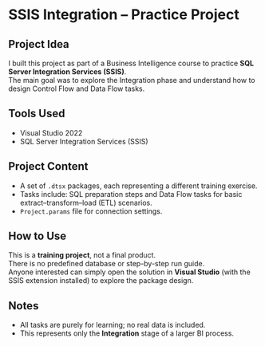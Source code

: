 # SSIS Integration – Practice Project

## Project Idea  
I built this project as part of a Business Intelligence course to practice **SQL Server Integration Services (SSIS)**.  
The main goal was to explore the Integration phase and understand how to design Control Flow and Data Flow tasks.

## Tools Used  
- Visual Studio 2022  
- SQL Server Integration Services (SSIS)

## Project Content  
- A set of `.dtsx` packages, each representing a different training exercise.  
- Tasks include: SQL preparation steps and Data Flow tasks for basic extract–transform–load (ETL) scenarios.  
- `Project.params` file for connection settings.

## How to Use  
This is a **training project**, not a final product.  
There is no predefined database or step-by-step run guide.  
Anyone interested can simply open the solution in **Visual Studio** (with the SSIS extension installed) to explore the package design.

## Notes  
- All tasks are purely for learning; no real data is included.  
- This represents only the **Integration** stage of a larger BI process.
